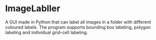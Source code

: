 # ImageLabller
A GUI made in Python that can label all images in a folder with different coloured labels. The program supports bounding box labeling, polygon labeling and individual grid-cell labeling.
